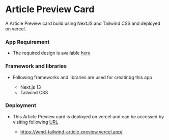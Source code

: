 # Article Preview Card

A Article Preview card build using NextJS and Tailwind CSS and deployed on vercel.

### App Requirement

- The required design is available [here](https://www.frontendmentor.io/challenges/article-preview-component-dYBN_pYFT)

### Framework and libraries

- Following frameworks and libraries are used for creatinbg this app

  - Next.js 13
  - Tailwind CSS

### Deployment

- This Article Preview card is deployed on vercel and can be accessed by visiting following [URL](https://wmd-tailwind-article-preview.vercel.app/)

  - https://wmd-tailwind-article-preview.vercel.app/

